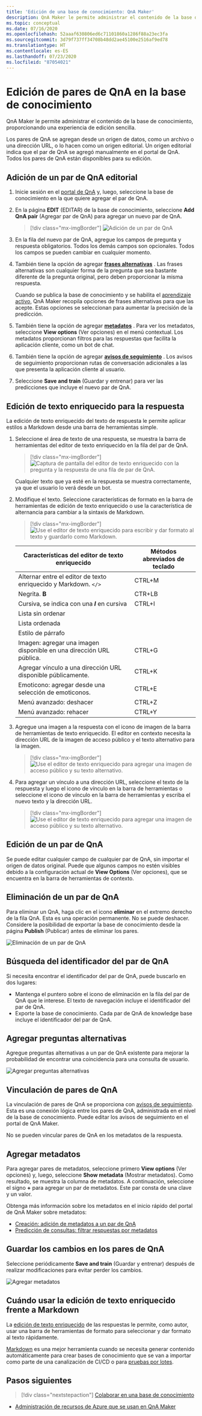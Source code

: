 ```yaml
---
title: 'Edición de una base de conocimiento: QnA Maker'
description: QnA Maker le permite administrar el contenido de la base de conocimiento, proporcionando una experiencia de edición sencilla.
ms.topic: conceptual
ms.date: 07/16/2020
ms.openlocfilehash: 52aaaf630806ed6c71101860a1286f88a23ec3fa
ms.sourcegitcommit: 3d79f737ff34708b48dd2ae45100e2516af9ed78
ms.translationtype: HT
ms.contentlocale: es-ES
ms.lasthandoff: 07/23/2020
ms.locfileid: "87054021"
---
```

# <a name="edit-qna-pairs-in-your-knowledge-base"></a>Edición de pares de QnA en la base de conocimiento

QnA Maker le permite administrar el contenido de la base de conocimiento, proporcionando una experiencia de edición sencilla.

Los pares de QnA se agregan desde un origen de datos, como un archivo o una dirección URL, o lo hacen como un origen editorial. Un origen editorial indica que el par de QnA se agregó manualmente en el portal de QnA. Todos los pares de QnA están disponibles para su edición.

<a name="add-an-editorial-qna-set"></a>

## <a name="add-an-editorial-qna-pair"></a>Adición de un par de QnA editorial

1. Inicie sesión en el [portal de QnA](https://www.qnamaker.ai/) y, luego, seleccione la base de conocimiento en la que quiere agregar el par de QnA.
1. En la página **EDIT** (EDITAR) de la base de conocimiento, seleccione **Add QnA pair** (Agregar par de QnA) para agregar un nuevo par de QnA.

    > [!div class="mx-imgBorder"]
    > ![Adición de un par de QnA](../media/qnamaker-how-to-edit-kb/add-qnapair.png)

1. En la fila del nuevo par de QnA, agregue los campos de pregunta y respuesta obligatorios. Todos los demás campos son opcionales. Todos los campos se pueden cambiar en cualquier momento.

1. También tiene la opción de agregar **[frases alternativas](../Quickstarts/add-question-metadata-portal.md#add-additional-alternatively-phrased-questions)** . Las frases alternativas son cualquier forma de la pregunta que sea bastante diferente de la pregunta original, pero deben proporcionar la misma respuesta.

    Cuando se publica la base de conocimiento y se habilita el [aprendizaje activo](use-active-learning.md), QnA Maker recopila opciones de frases alternativas para que las acepte. Estas opciones se seleccionan para aumentar la precisión de la predicción.

1. También tiene la opción de agregar **[metadatos](../Quickstarts/add-question-metadata-portal.md#add-metadata-to-filter-the-answers)** . Para ver los metadatos, seleccione **View options** (Ver opciones) en el menú contextual. Los metadatos proporcionan filtros para las respuestas que facilita la aplicación cliente, como un bot de chat.

1. También tiene la opción de agregar **[avisos de seguimiento](multiturn-conversation.md)** . Los avisos de seguimiento proporcionan rutas de conversación adicionales a las que presenta la aplicación cliente al usuario.

1. Seleccione **Save and train** (Guardar y entrenar) para ver las predicciones que incluye el nuevo par de QnA.

## <a name="rich-text-editing-for-answer"></a>Edición de texto enriquecido para la respuesta

La edición de texto enriquecido del texto de respuesta le permite aplicar estilos a Markdown desde una barra de herramientas simple.

1. Seleccione el área de texto de una respuesta, se muestra la barra de herramientas del editor de texto enriquecido en la fila del par de QnA.

    > [!div class="mx-imgBorder"]
    > ![Captura de pantalla del editor de texto enriquecido con la pregunta y la respuesta de una fila de par de QnA.](../media/qnamaker-how-to-edit-kb/rich-text-control-qna-pair-row.png)

    Cualquier texto que ya esté en la respuesta se muestra correctamente, ya que el usuario lo verá desde un bot.

1. Modifique el texto. Seleccione características de formato en la barra de herramientas de edición de texto enriquecido o use la característica de alternancia para cambiar a la sintaxis de Markdown.

    > [!div class="mx-imgBorder"]
    > ![Use el editor de texto enriquecido para escribir y dar formato al texto y guardarlo como Markdown.](../media/qnamaker-how-to-edit-kb/rich-text-display-image.png)

    |Características del editor de texto enriquecido|Métodos abreviados de teclado|
    |--|--|
    |Alternar entre el editor de texto enriquecido y Markdown. `</>`|CTRL+M|
    |Negrita. **B**|CTR+LB|
    |Cursiva, se indica con una **_I_** en cursiva|CTRL+I|
    |Lista sin ordenar||
    |Lista ordenada||
    |Estilo de párrafo||
    |Imagen: agregar una imagen disponible en una dirección URL pública.|CTRL+G|
    |Agregar vínculo a una dirección URL disponible públicamente.|CTRL+K|
    |Emoticono: agregar desde una selección de emoticonos.|CTRL+E|
    |Menú avanzado: deshacer|CTRL+Z|
    |Menú avanzado: rehacer|CTRL+Y|

1. Agregue una imagen a la respuesta con el icono de imagen de la barra de herramientas de texto enriquecido. El editor en contexto necesita la dirección URL de la imagen de acceso público y el texto alternativo para la imagen.


    > [!div class="mx-imgBorder"]
    > ![Use el editor de texto enriquecido para agregar una imagen de acceso público y su texto alternativo.](../media/qnamaker-how-to-edit-kb/add-image-url-alternate-text.png)

1. Para agregar un vínculo a una dirección URL, seleccione el texto de la respuesta y luego el icono de vínculo en la barra de herramientas o seleccione el icono de vínculo en la barra de herramientas y escriba el nuevo texto y la dirección URL.

    > [!div class="mx-imgBorder"]
    > ![Use el editor de texto enriquecido para agregar una imagen de acceso público y su texto alternativo.](../media/qnamaker-how-to-edit-kb/add-link-to-answer-rich-text-editor.png)

## <a name="edit-a-qna-pair"></a>Edición de un par de QnA

Se puede editar cualquier campo de cualquier par de QnA, sin importar el origen de datos original. Puede que algunos campos no estén visibles debido a la configuración actual de **View Options** (Ver opciones), que se encuentra en la barra de herramientas de contexto.

## <a name="delete-a-qna-pair"></a>Eliminación de un par de QnA

Para eliminar un QnA, haga clic en el icono **eliminar** en el extremo derecho de la fila QnA. Esta es una operación permanente. No se puede deshacer. Considere la posibilidad de exportar la base de conocimiento desde la página **Publish** (Publicar) antes de eliminar los pares.

![Eliminación de un par de QnA](../media/qnamaker-how-to-edit-kb/delete-qnapair.png)

## <a name="find-the-qna-pair-id"></a>Búsqueda del identificador del par de QnA

Si necesita encontrar el identificador del par de QnA, puede buscarlo en dos lugares:

* Mantenga el puntero sobre el icono de eliminación en la fila del par de QnA que le interese. El texto de navegación incluye el identificador del par de QnA.
* Exporte la base de conocimiento. Cada par de QnA de knowledge base incluye el identificador del par de QnA.

## <a name="add-alternate-questions"></a>Agregar preguntas alternativas

Agregue preguntas alternativas a un par de QnA existente para mejorar la probabilidad de encontrar una coincidencia para una consulta de usuario.

![Agregar preguntas alternativas](../media/qnamaker-how-to-edit-kb/add-alternate-question.png)

## <a name="linking-qna-pairs"></a>Vinculación de pares de QnA

La vinculación de pares de QnA se proporciona con [avisos de seguimiento](multiturn-conversation.md). Esta es una conexión lógica entre los pares de QnA, administrada en el nivel de la base de conocimiento. Puede editar los avisos de seguimiento en el portal de QnA Maker.

No se pueden vincular pares de QnA en los metadatos de la respuesta.

## <a name="add-metadata"></a>Agregar metadatos

Para agregar pares de metadatos, seleccione primero **View options** (Ver opciones) y, luego, seleccione **Show metadata** (Mostrar metadatos). Como resultado, se muestra la columna de metadatos. A continuación, seleccione el signo **+** para agregar un par de metadatos. Este par consta de una clave y un valor.

Obtenga más información sobre los metadatos en el inicio rápido del portal de QnA Maker sobre metadatos:
* [Creación: adición de metadatos a un par de QnA](../quickstarts/add-question-metadata-portal.md#add-metadata-to-filter-the-answers)
* [Predicción de consultas: filtrar respuestas por metadatos](../quickstarts/get-answer-from-knowledge-base-using-url-tool.md)

## <a name="save-changes-to-the-qna-pairs"></a>Guardar los cambios en los pares de QnA

Seleccione periódicamente **Save and train** (Guardar y entrenar) después de realizar modificaciones para evitar perder los cambios.

![Agregar metadatos](../media/qnamaker-how-to-edit-kb/add-metadata.png)

## <a name="when-to-use-rich-text-editing-versus-markdown"></a>Cuándo usar la edición de texto enriquecido frente a Markdown

La [edición de texto enriquecido](#add-an-editorial-qna-set) de las respuestas le permite, como autor, usar una barra de herramientas de formato para seleccionar y dar formato al texto rápidamente.

[Markdown](../reference-markdown-format.md) es una mejor herramienta cuando se necesita generar contenido automáticamente para crear bases de conocimiento que se van a importar como parte de una canalización de CI/CD o para [pruebas por lotes](../Quickstarts/batch-testing.md).

## <a name="next-steps"></a>Pasos siguientes

> [!div class="nextstepaction"]
> [Colaborar en una base de conocimiento](./collaborate-knowledge-base.md)

* [Administración de recursos de Azure que se usan en QnA Maker](set-up-qnamaker-service-azure.md)
